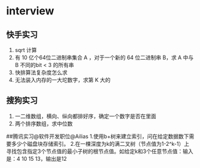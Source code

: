 # interview
## 快手实习
1. sqrt 计算
2. 有 10 亿个64位二进制串集合 A ，对于一个新的 64 位二进制串 B，求 A 中与 B 不同的bit < 3 的所有串
3. 快排算法复杂度怎么求
4. 无法装入内存的一大坨数字，求第 K 大的

## 搜狗实习
1. 一二维数组，横向、纵向都排好序，确定一个数字是否在里面
2. 两个排序数组，求中位数

##腾讯实习@软件开发职位@Ailias
1.使用b+树来建立索引，问在给定数据数下需要多少个磁盘块存储索引。
2.在一棵深度为k的满二叉树（节点值为1-2^k-1）上寻找包含指定3个节点值的最小子树的根节点值。如给定k和3个任意节点值：输入是：4 10 15 13，输出是12
